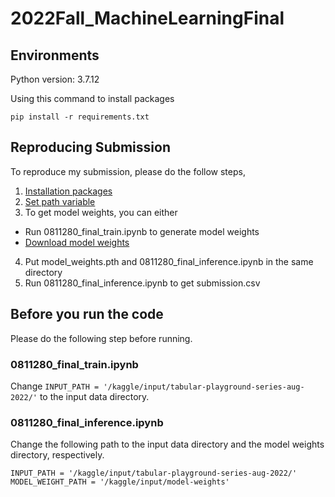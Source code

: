 # 2022Fall_MachineLearningFinal

## Environments
Python version: 3.7.12

Using this command to install packages

`pip install -r requirements.txt`

## Reproducing Submission
To reproduce my submission, please do the follow steps,

1. [Installation packages](#environments)
2. [Set path variable](#before-you-run-the-code)
3. To get model weights, you can either
  - Run 0811280_final_train.ipynb to generate model weights
  - [Download model weights](https://drive.google.com/drive/folders/1PUV47w0C8oUh-Qsj1FPbYUJ4heBZqP3z?usp=share_link)
4. Put model_weights.pth and 0811280_final_inference.ipynb in the same directory
5. Run 0811280_final_inference.ipynb to get submission.csv

## Before you run the code
Please do the following step before running.
### 0811280_final_train.ipynb
Change `INPUT_PATH = '/kaggle/input/tabular-playground-series-aug-2022/'` to the input data directory.
### 0811280_final_inference.ipynb
Change the following path to the input data directory and the model weights directory, respectively.
```
INPUT_PATH = '/kaggle/input/tabular-playground-series-aug-2022/'
MODEL_WEIGHT_PATH = '/kaggle/input/model-weights'
```
